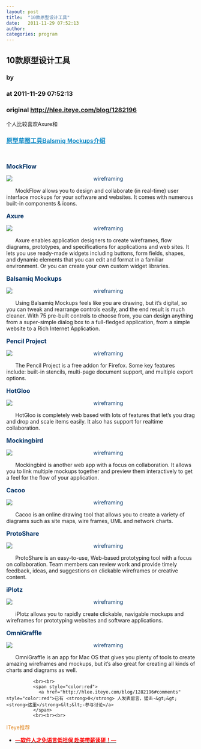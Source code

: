 ```yaml
---
layout: post
title:  "10款原型设计工具"
date:   2011-11-29 07:52:13
author: 
categories: program
---
```


## 10款原型设计工具
### by 
### at 2011-11-29 07:52:13
### original <http://hlee.iteye.com/blog/1282196>

<p>
</p>
<p>个人比较喜欢Axure和</p>
<h3 style="font-size:16px;line-height:1.5em;margin-top:0px;margin-right:0px;margin-bottom:0.5em;margin-left:0px;padding-top:10px;padding-right:0px;padding-bottom:0px;padding-left:0px;font-family:Helvetica,Tahoma,Arial,sans-serif;text-align:left"><a style="color:#108ac6" href="http://edokeh.iteye.com/blog/375317">原型草图工具Balsmiq Mockups介绍</a></h3>
<p> </p>
<div>
<h3 style="margin-top:0px;margin-right:auto;margin-bottom:0px;margin-left:auto;font-size:16px"><a style="color:#003366;text-decoration:none" href="http://www.mockflow.com/">MockFlow</a></h3>
<p style="margin-right:auto;margin-bottom:15px;margin-left:auto;text-indent:24px;text-align:center;padding:0px"><a style="color:#003366;text-decoration:none" href="http://www.mockflow.com/"><img style="margin-top:0px;margin-right:auto;margin-bottom:10px;margin-left:auto;float:none;clear:both;display:block;padding:0px" src="http://alibuybuy-img1011.stor.sinaapp.com/2010/11/e7c8_wireframe_tools_1.jpg" alt="wireframing"></a></p>
<p style="margin-right:auto;margin-bottom:15px;margin-left:auto;text-indent:24px;padding:0px">MockFlow allows you to design and collaborate (in real-time) user interface mockups for your software and websites. It comes with numerous built-in components &amp; icons.</p>
<h3 style="margin-top:0px;margin-right:auto;margin-bottom:0px;margin-left:auto;font-size:16px"><a style="color:#003366;text-decoration:none" href="http://www.axure.com/Default.aspx">Axure</a></h3>
<p style="margin-right:auto;margin-bottom:15px;margin-left:auto;text-indent:24px;text-align:center;padding:0px"><a style="color:#003366;text-decoration:none" href="http://www.axure.com/Default.aspx"><img style="margin-top:0px;margin-right:auto;margin-bottom:10px;margin-left:auto;float:none;clear:both;display:block;padding:0px" src="http://alibuybuy-img1011.stor.sinaapp.com/2010/11/ae85_wireframe_tools_6.jpg" alt="wireframing"></a></p>
<p style="margin-right:auto;margin-bottom:15px;margin-left:auto;text-indent:24px;padding:0px">Axure enables application designers to create wireframes, flow diagrams, prototypes, and specifications for applications and web sites. It lets you use ready-made widgets including buttons, form fields, shapes, and dynamic elements that you can edit and format in a familiar environment. Or you can create your own custom widget libraries.</p>
<h3 style="margin-top:0px;margin-right:auto;margin-bottom:0px;margin-left:auto;font-size:16px"><a style="color:#003366;text-decoration:none" href="http://www.balsamiq.com/products/mockups">Balsamiq Mockups</a></h3>
<p style="margin-right:auto;margin-bottom:15px;margin-left:auto;text-indent:24px;text-align:center;padding:0px"><a style="color:#003366;text-decoration:none" href="http://www.balsamiq.com/products/mockups"><img style="margin-top:0px;margin-right:auto;margin-bottom:10px;margin-left:auto;float:none;clear:both;display:block;padding:0px" src="http://alibuybuy-img1011.stor.sinaapp.com/2010/11/9488_wireframe_tools_7.jpg" alt="wireframing"></a></p>
<p style="margin-right:auto;margin-bottom:15px;margin-left:auto;text-indent:24px;padding:0px">Using Balsamiq Mockups feels like you are drawing, but it’s digital, so you can tweak and rearrange controls easily, and the end result is much cleaner. With 75 pre-built controls to choose from, you can design anything from a super-simple dialog box to a full-fledged application, from a simple website to a Rich Internet Application.</p>
<h3 style="margin-top:0px;margin-right:auto;margin-bottom:0px;margin-left:auto;font-size:16px"><a style="color:#003366;text-decoration:none" href="http://www.evolus.vn/Pencil/">Pencil Project</a></h3>
<p style="margin-right:auto;margin-bottom:15px;margin-left:auto;text-indent:24px;text-align:center;padding:0px"><a style="color:#003366;text-decoration:none" href="http://www.evolus.vn/Pencil/"><img style="margin-top:0px;margin-right:auto;margin-bottom:10px;margin-left:auto;float:none;clear:both;display:block;padding:0px" src="http://alibuybuy-img1011.stor.sinaapp.com/2010/11/8bbf_wireframe_tools_2.jpg" alt="wireframing"></a></p>
<p style="margin-right:auto;margin-bottom:15px;margin-left:auto;text-indent:24px;padding:0px">The Pencil Project is a free addon for Firefox. Some key features include: built-in stencils, multi-page document support, and multiple export options.</p>
<h3 style="margin-top:0px;margin-right:auto;margin-bottom:0px;margin-left:auto;font-size:16px"><a style="color:#003366;text-decoration:none" href="http://www.hotgloo.com/">HotGloo</a></h3>
<p style="margin-right:auto;margin-bottom:15px;margin-left:auto;text-indent:24px;text-align:center;padding:0px"><a style="color:#003366;text-decoration:none" href="http://www.hotgloo.com/"><img style="margin-top:0px;margin-right:auto;margin-bottom:10px;margin-left:auto;float:none;clear:both;display:block;padding:0px" src="http://alibuybuy-img1011.stor.sinaapp.com/2010/11/b035_wireframe_tools_3.jpg" alt="wireframing"></a></p>
<p style="margin-right:auto;margin-bottom:15px;margin-left:auto;text-indent:24px;padding:0px">HotGloo is completely web based with lots of features that let’s you drag and drop and scale items easily. It also has support for realtime collaboration.</p>
<h3 style="margin-top:0px;margin-right:auto;margin-bottom:0px;margin-left:auto;font-size:16px"><a style="color:#003366;text-decoration:none" href="http://gomockingbird.com/">Mockingbird</a></h3>
<p style="margin-right:auto;margin-bottom:15px;margin-left:auto;text-indent:24px;text-align:center;padding:0px"><a style="color:#003366;text-decoration:none" href="http://gomockingbird.com/"><img style="margin-top:0px;margin-right:auto;margin-bottom:10px;margin-left:auto;float:none;clear:both;display:block;padding:0px" src="http://alibuybuy-img1011.stor.sinaapp.com/2010/11/17ef_wireframe_tools_4.jpg" alt="wireframing"></a></p>
<p style="margin-right:auto;margin-bottom:15px;margin-left:auto;text-indent:24px;padding:0px">Mockingbird is another web app with a focus on collaboration. It allows you to link multiple mockups together and preview them interactively to get a feel for the flow of your application.</p>
<h3 style="margin-top:0px;margin-right:auto;margin-bottom:0px;margin-left:auto;font-size:16px"><a style="color:#003366;text-decoration:none" href="http://cacoo.com/">Cacoo</a></h3>
<p style="margin-right:auto;margin-bottom:15px;margin-left:auto;text-indent:24px;text-align:center;padding:0px"><a style="color:#003366;text-decoration:none" href="http://cacoo.com/"><img style="margin-top:0px;margin-right:auto;margin-bottom:10px;margin-left:auto;float:none;clear:both;display:block;padding:0px" src="http://alibuybuy-img1011.stor.sinaapp.com/2010/11/a731_wireframe_tools_5.jpg" alt="wireframing"></a></p>
<p style="margin-right:auto;margin-bottom:15px;margin-left:auto;text-indent:24px;padding:0px">Cacoo is an online drawing tool that allows you to create a variety of diagrams such as site maps, wire frames, UML and network charts.</p>
<h3 style="margin-top:0px;margin-right:auto;margin-bottom:0px;margin-left:auto;font-size:16px"><a style="color:#003366;text-decoration:none" href="http://www.protoshare.com/">ProtoShare</a></h3>
<p style="margin-right:auto;margin-bottom:15px;margin-left:auto;text-indent:24px;text-align:center;padding:0px"><a style="color:#003366;text-decoration:none" href="http://www.protoshare.com/"><img style="margin-top:0px;margin-right:auto;margin-bottom:10px;margin-left:auto;float:none;clear:both;display:block;padding:0px" src="http://alibuybuy-img1011.stor.sinaapp.com/2010/11/4ddf_wireframe_tools_8.jpg" alt="wireframing"></a></p>
<p style="margin-right:auto;margin-bottom:15px;margin-left:auto;text-indent:24px;padding:0px">ProtoShare is an easy-to-use, Web-based prototyping tool with a focus on collaboration. Team members can review work and provide timely feedback, ideas, and suggestions on clickable wireframes or creative content.</p>
<h3 style="margin-top:0px;margin-right:auto;margin-bottom:0px;margin-left:auto;font-size:16px"><a style="color:#003366;text-decoration:none" href="http://iplotz.com/index.php">iPlotz</a></h3>
<p style="margin-right:auto;margin-bottom:15px;margin-left:auto;text-indent:24px;text-align:center;padding:0px"><a style="color:#003366;text-decoration:none" href="http://iplotz.com/index.php"><img style="margin-top:0px;margin-right:auto;margin-bottom:10px;margin-left:auto;float:none;clear:both;display:block;padding:0px" src="http://alibuybuy-img1011.stor.sinaapp.com/2010/11/9e36_wireframe_tools_9.jpg" alt="wireframing"></a></p>
<p style="margin-right:auto;margin-bottom:15px;margin-left:auto;text-indent:24px;padding:0px">iPlotz allows you to rapidly create clickable, navigable mockups and wireframes for prototyping websites and software applications.</p>
<h3 style="margin-top:0px;margin-right:auto;margin-bottom:0px;margin-left:auto;font-size:16px"><a style="color:#003366;text-decoration:none" href="http://www.omnigroup.com/products/omnigraffle/">OmniGraffle</a></h3>
<p style="margin-right:auto;margin-bottom:15px;margin-left:auto;text-indent:24px;text-align:center;padding:0px"><a style="color:#003366;text-decoration:none" href="http://www.omnigroup.com/products/omnigraffle/"><img style="margin-top:0px;margin-right:auto;margin-bottom:10px;margin-left:auto;float:none;clear:both;display:block;padding:0px" src="http://alibuybuy-img1011.stor.sinaapp.com/2010/11/275d_wireframe_tools_10.jpg" alt="wireframing"></a></p>
<p style="margin-right:auto;margin-bottom:15px;margin-left:auto;text-indent:24px;padding:0px">OmniGraffle is an app for Mac OS that gives you plenty of tools to create amazing wireframes and mockups, but it’s also great for creating all kinds of charts and diagrams as well.</p>
</div>

              
              <br><br>
              <span style="color:red">
                <a href="http://hlee.iteye.com/blog/1282196#comments" style="color:red">已有 <strong>0</strong> 人发表留言，猛击-&gt;&gt;<strong>这里</strong>&lt;&lt;-参与讨论</a>
              </span>
              <br><br><br>
<span style="color:#e28822">ITeye推荐</span>
<br>
<ul><li><a href="http://hlee.iteye.com/clicks/433"><span style="color:red;font-weight:bold">—软件人才免语言低担保 赴美带薪读研！— </span></a></li></ul>
<br><br><br>